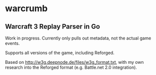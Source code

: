 # warcrumb
## Warcraft 3 Replay Parser in Go

Work in progress. Currently only pulls out metadata, not the actual game events. 

Supports all versions of the game, including Reforged.

Based on http://w3g.deepnode.de/files/w3g_format.txt, with my own research into the Reforged format (e.g. Battle.net 2.0 integration).
